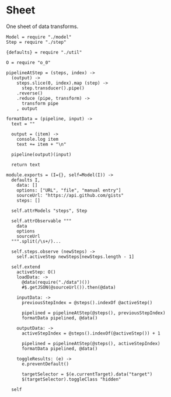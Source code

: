 Sheet
=====

One sheet of data transforms.

    Model = require "./model"
    Step = require "./step"

    {defaults} = require "./util"

    O = require "o_0"

    pipelineAtStep = (steps, index) ->
      (output) ->
        steps.slice(0, index).map (step) ->
          step.transducer().pipe()
        .reverse()
        .reduce (pipe, transform) ->
          transform pipe
        , output

    formatData = (pipeline, input) ->
      text = ""

      output = (item) ->
        console.log item
        text += item + "\n"

      pipeline(output)(input)

      return text

    module.exports = (I={}, self=Model(I)) ->
      defaults I,
        data: []
        options: ["URL", "file", "manual entry"]
        sourceUrl: "https://api.github.com/gists"
        steps: []

      self.attrModels "steps", Step

      self.attrObservable """
        data
        options
        sourceUrl
      """.split(/\s+/)...

      self.steps.observe (newSteps) ->
        self.activeStep newSteps[newSteps.length - 1]

      self.extend
        activeStep: O()
        loadData: ->
          @data(require("./data")())
          #$.getJSON(@sourceUrl()).then(@data)

        inputData: ->
          previousStepIndex = @steps().indexOf @activeStep()

          pipelined = pipelineAtStep(@steps(), previousStepIndex)
          formatData pipelined, @data()

        outputData: ->
          activeStepIndex = @steps().indexOf(@activeStep()) + 1

          pipelined = pipelineAtStep(@steps(), activeStepIndex)
          formatData pipelined, @data()

        toggleResults: (e) ->
          e.preventDefault()

          targetSelector = $(e.currentTarget).data("target")
          $(targetSelector).toggleClass "hidden"

      self

